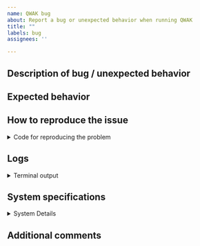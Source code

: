 ```yaml
---
name: QWAK bug
about: Report a bug or unexpected behavior when running QWAK 
title: ""
labels: bug
assignees: ''

---
```


## Description of bug / unexpected behavior
<!-- Add a clear and concise description of the problem you encountered. -->


## Expected behavior
<!-- Add a clear and concise description of what you expected to happen. -->


## How to reproduce the issue
<!-- Provide a piece of code illustrating the undesired behavior. -->

<details><summary>Code for reproducing the problem</summary>

```py
Paste your code here.
```

</details>


## Logs
<details><summary>Terminal output</summary>

```
PASTE HERE OR PROVIDE LINK TO https://pastebin.com/ OR SIMILAR
```

<!-- Insert screenshots here (prefer copy/pasted output!) -->

</details>


## System specifications

<details><summary>System Details</summary>

- OS (with version, e.g., Windows 10 v2004 or macOS 10.15 (Catalina)):
- RAM:
- Python version (`python/py/python3 --version`):
- Installed modules (provide output from `pip list`):
```
PASTE HERE
```
</details>

## Additional comments
<!-- Add further context that you think might be relevant for this issue here. -->
